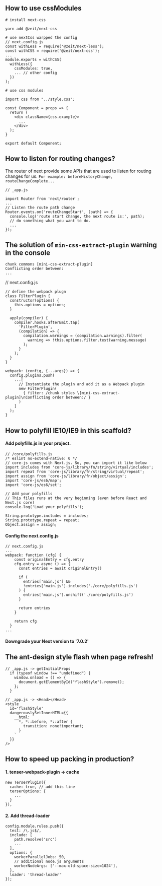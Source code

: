 ## How to use cssModules

```
# install next-css

yarn add @zeit/next-css

# use nextCss warpped the config
// next.config.js
const withLess = require('@zeit/next-less');
const withCSS = require('@zeit/next-css');
...
module.exports = withCSS(
  withLess({
    cssModules: true,
    ... // other config
  })
);

# use css modules

import css from "../style.css";

const Component = props => {
  return (
    <div className={css.example}>
      ...
    </div>
  );
}

export default Component;
```

## How to listen for routing changes?

The router of next provide some APIs that are used to listen for routing changes for us.
`For example: beforeHistoryChange, routeChangeComplete...`

```
// _app.js

import Router from 'next/router';
...
// Listen the route path change
Router.events.on('routeChangeStart', (path) => {
  console.log('route start change, the next route is:', path);
  // do something what you want to do.
  ...
});

```

## The solution of `min-css-extract-plugin` warning in the console

```
chunk commons [mini-css-extract-plugin]
Conflicting order between:
...
```

// next.config.js

```
// define the webpack plugn
class FilterPlugin {
  constructor(options) {
    this.options = options;
  }

  apply(compiler) {
    compiler.hooks.afterEmit.tap(
      'FilterPlugin',
      (compilation) => {
        compilation.warnings = (compilation.warnings).filter(
          warning => !this.options.filter.test(warning.message)
        );
      }
    );
  }
}

webpack: (config, {...args}) => {
  config.plugins.push(
    ...[
      // Instantiate the plugin and add it as a Webpack plugin
      new FilterPlugin(
        { filter: /chunk styles \[mini-css-extract-plugin]\nConflicting order between:/ }
      )
    ]
  );
}

```

## How to polyfill IE10/IE9 in this scaffold?

#### Add polyfills.js in your project.

```
// /core/polyfills.js
/* eslint no-extend-native: 0 */
// core-js comes with Next.js. So, you can import it like below
import includes from 'core-js/library/fn/string/virtual/includes';
import repeat from 'core-js/library/fn/string/virtual/repeat';
import assign from 'core-js/library/fn/object/assign';
import 'core-js/es6/map';
import 'core-js/es6/set';

// Add your polyfills
// This files runs at the very beginning (even before React and Next.js core)
console.log('Load your polyfills');

String.prototype.includes = includes;
String.prototype.repeat = repeat;
Object.assign = assign;
```

#### Config the next.config.js

```
// next.config.js
...
webpack: function (cfg) {
    const originalEntry = cfg.entry
    cfg.entry = async () => {
      const entries = await originalEntry()

      if (
        entries['main.js'] &&
        !entries['main.js'].includes('./core/polyfills.js')
      ) {
        entries['main.js'].unshift('./core/polyfills.js')
      }

      return entries
    }

    return cfg
  }
...
```

#### Downgrade your Next version to '7.0.2'

## The ant-design style flash when page refresh!

```
// _app.js -> getInitialProps
  if (typeof window !== "undefined") {
    window.onload = () => {
      document.getElementById("flashStyle").remove();
    };
  }

// _app.js -> <Head></Head>
<style
  id='flashStyle'
  dangerouslySetInnerHTML={{
    __html: `
      *, *::before, *::after {
        transition: none!important;
      }
    `
  }}
/>
```

## How to speed up packing in production?

#### 1. tenser-webpack-plugin -> cache

```
new TerserPlugin({
  cache: true, // add this line
  terserOptions: {
    ...
  }
}),
```

#### 2. Add thread-loader

```
config.module.rules.push({
  test: /\.js$/,
  include: [
    path.resolve('src')
    ...
  ],
  options: {
    workerParallelJobs: 50,
    // additional node.js arguments
    workerNodeArgs: ['--max-old-space-size=1024'],
  },
  loader: 'thread-loader'
});
```
